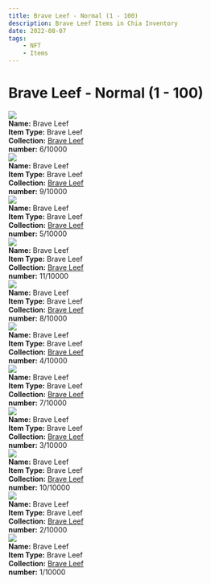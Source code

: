 ```yaml
---
title: Brave Leef - Normal (1 - 100)
description: Brave Leef Items in Chia Inventory
date: 2022-08-07
tags:
    - NFT
    - Items
---
```


# Brave Leef - Normal (1 - 100)
<div class="item_thumbnail">
<img loading="lazy" src="https://6toa4ntqszvxcx36kgeqrvnvlc5jfkdtxqn4h6zrkmjm2fma.arweave.net/9-NwONnCWa3FfflGJCNW1WL-qSqHO8G8P7MVMSzRWAQ"><br/>
<div><strong>Name:</strong> Brave Leef</div>
<div><strong>Item Type:</strong> Brave Leef</div>
<div><strong>Collection:</strong> <a href="https://www.spacescan.io/xch/nft/collection/col1jgw23rce22aucy0vrseqa3dte8sd0924sdjw5xuxzljcnhgr8fpqnjcu7q">Brave Leef</a></div>
<div><strong>number:</strong> 6/10000</div>
</div>
<div class="item_thumbnail">
<img loading="lazy" src="https://j23oysnjzxncyi5ezbud63fbbc4ir4n2ws3rzwkydcojk7hxdi.arweave.net/Trb_sSanN2iwjpMhoP2yhCLiI8bq0txzZWBiclXz3Gg"><br/>
<div><strong>Name:</strong> Brave Leef</div>
<div><strong>Item Type:</strong> Brave Leef</div>
<div><strong>Collection:</strong> <a href="https://www.spacescan.io/xch/nft/collection/col1jgw23rce22aucy0vrseqa3dte8sd0924sdjw5xuxzljcnhgr8fpqnjcu7q">Brave Leef</a></div>
<div><strong>number:</strong> 9/10000</div>
</div>
<div class="item_thumbnail">
<img loading="lazy" src="https://hi2onh5ifj3mcmn5kevyboyfu5wnkgjzgbmxdfeorfafvcyp2kmq.arweave.net/OjTmn6gqdsExvVErgLsFp2zVGTkwWXGUjolAWosP0pk"><br/>
<div><strong>Name:</strong> Brave Leef</div>
<div><strong>Item Type:</strong> Brave Leef</div>
<div><strong>Collection:</strong> <a href="https://www.spacescan.io/xch/nft/collection/col1jgw23rce22aucy0vrseqa3dte8sd0924sdjw5xuxzljcnhgr8fpqnjcu7q">Brave Leef</a></div>
<div><strong>number:</strong> 5/10000</div>
</div>
<div class="item_thumbnail">
<img loading="lazy" src="https://bb5j266fdio4m56qtqbsykbul6zhizbtlvo4eektcbjmmpg5zy.arweave.net/CHqde8UaHcZ30JwDL_Cg0X7J0ZDNdXcIRUxBSxjzdzs"><br/>
<div><strong>Name:</strong> Brave Leef</div>
<div><strong>Item Type:</strong> Brave Leef</div>
<div><strong>Collection:</strong> <a href="https://www.spacescan.io/xch/nft/collection/col1jgw23rce22aucy0vrseqa3dte8sd0924sdjw5xuxzljcnhgr8fpqnjcu7q">Brave Leef</a></div>
<div><strong>number:</strong> 11/10000</div>
</div>
<div class="item_thumbnail">
<img loading="lazy" src="https://lwluae4v6wmoccrzszxwnhzz2fqzuj6uiud3z6w7sl4thqfkxu.arweave.net/XZdAE5X1mOEKOZZvZp850WGaJ9RFB7z635L5M_8CqvU"><br/>
<div><strong>Name:</strong> Brave Leef</div>
<div><strong>Item Type:</strong> Brave Leef</div>
<div><strong>Collection:</strong> <a href="https://www.spacescan.io/xch/nft/collection/col1jgw23rce22aucy0vrseqa3dte8sd0924sdjw5xuxzljcnhgr8fpqnjcu7q">Brave Leef</a></div>
<div><strong>number:</strong> 8/10000</div>
</div>
<div class="item_thumbnail">
<img loading="lazy" src="https://bd5jwsfm5atzwssne2l46umkz3y6m5u6a6hp6tuuvsxftstx.arweave.net/CPqbSKzoJ_5tKTSaXz1GKzvHmdp4Hjv_9OlKyuWcp34"><br/>
<div><strong>Name:</strong> Brave Leef</div>
<div><strong>Item Type:</strong> Brave Leef</div>
<div><strong>Collection:</strong> <a href="https://www.spacescan.io/xch/nft/collection/col1jgw23rce22aucy0vrseqa3dte8sd0924sdjw5xuxzljcnhgr8fpqnjcu7q">Brave Leef</a></div>
<div><strong>number:</strong> 4/10000</div>
</div>
<div class="item_thumbnail">
<img loading="lazy" src="https://5h66agvkcb7rmg2fnezisoflcz5gg3wghqihrggf4m4rqqvx.arweave.net/6f3gGqoQfxYbRWkyiTirFnpjbsY_8-EHiYxeM5GEK3k"><br/>
<div><strong>Name:</strong> Brave Leef</div>
<div><strong>Item Type:</strong> Brave Leef</div>
<div><strong>Collection:</strong> <a href="https://www.spacescan.io/xch/nft/collection/col1jgw23rce22aucy0vrseqa3dte8sd0924sdjw5xuxzljcnhgr8fpqnjcu7q">Brave Leef</a></div>
<div><strong>number:</strong> 7/10000</div>
</div>
<div class="item_thumbnail">
<img loading="lazy" src="https://t4cg3l3uagnvnfuf5waioltbxcuyd3uz5jwwfgge6dv5xwlg3m.arweave.net/nwRtr3QB-m1aWhe2Ahy5huKmB7pnqbWKYxPDr29lm20"><br/>
<div><strong>Name:</strong> Brave Leef</div>
<div><strong>Item Type:</strong> Brave Leef</div>
<div><strong>Collection:</strong> <a href="https://www.spacescan.io/xch/nft/collection/col1jgw23rce22aucy0vrseqa3dte8sd0924sdjw5xuxzljcnhgr8fpqnjcu7q">Brave Leef</a></div>
<div><strong>number:</strong> 3/10000</div>
</div>
<div class="item_thumbnail">
<img loading="lazy" src="https://zsboxklocdgzxez3oubdvq5uyuzrkrbugxa6jen2iygrrnvgau.arweave.net/zILrqW4QzZu_TO3UCOsO0xTMVRDQ1weSRukYNGLamBc"><br/>
<div><strong>Name:</strong> Brave Leef</div>
<div><strong>Item Type:</strong> Brave Leef</div>
<div><strong>Collection:</strong> <a href="https://www.spacescan.io/xch/nft/collection/col1jgw23rce22aucy0vrseqa3dte8sd0924sdjw5xuxzljcnhgr8fpqnjcu7q">Brave Leef</a></div>
<div><strong>number:</strong> 10/10000</div>
</div>
<div class="item_thumbnail">
<img loading="lazy" src="https://dziypifbmpuihtzq664rdbhdmdvsrqwmjokifndurnieuq5gy3kq.arweave.net/HlGHoKFj6IPPMPe5EYTjYOsowsxLlIK0dItQSkOmxtU"><br/>
<div><strong>Name:</strong> Brave Leef</div>
<div><strong>Item Type:</strong> Brave Leef</div>
<div><strong>Collection:</strong> <a href="https://www.spacescan.io/xch/nft/collection/col1jgw23rce22aucy0vrseqa3dte8sd0924sdjw5xuxzljcnhgr8fpqnjcu7q">Brave Leef</a></div>
<div><strong>number:</strong> 2/10000</div>
</div>
<div class="item_thumbnail">
<img loading="lazy" src="https://2jb5ctkfy4bahtk63blfyggft7bmra4qek5brc6qhj5owiw5m35a.arweave.net/0kPRTUXHAgPNXthWXBjFn8LIg5AiuhiL0Dp66yLdZvo"><br/>
<div><strong>Name:</strong> Brave Leef</div>
<div><strong>Item Type:</strong> Brave Leef</div>
<div><strong>Collection:</strong> <a href="https://www.spacescan.io/xch/nft/collection/col1jgw23rce22aucy0vrseqa3dte8sd0924sdjw5xuxzljcnhgr8fpqnjcu7q">Brave Leef</a></div>
<div><strong>number:</strong> 1/10000</div>
</div>

